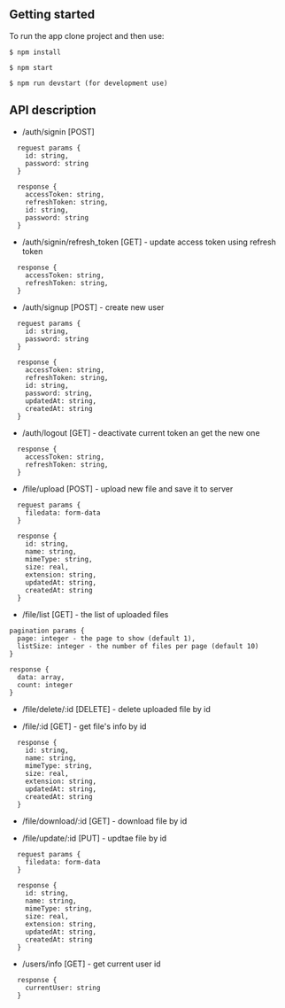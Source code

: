 ## Getting started

To run the app clone project and then use:
```
$ npm install
```
```
$ npm start 
```
```
$ npm run devstart (for development use)
```
## API description

- /auth/signin [POST]
```
  reguest params {
    id: string,
    password: string
  }
```
```
  response {
    accessToken: string,
    refreshToken: string,
    id: string,
    password: string
  }
```

- /auth/signin/refresh_token [GET] - update access token using refresh token

```
  response {
    accessToken: string,
    refreshToken: string,
  }
```

- /auth/signup [POST] - create new user
```
  reguest params {
    id: string,
    password: string
  }
```
```
  response {
    accessToken: string,
    refreshToken: string,
    id: string,
    password: string,
    updatedAt: string,
    createdAt: string
  }
```
- /auth/logout [GET] - deactivate current token an get the new one
```
  response {
    accessToken: string,
    refreshToken: string,
  }
```
- /file/upload [POST] - upload new file and save it to server
```
  reguest params {
    filedata: form-data
  }
```
```
  response {
    id: string,
    name: string,
    mimeType: string,
    size: real,
    extension: string,
    updatedAt: string,
    createdAt: string
  }
```

- /file/list [GET] - the list of uploaded files
```
pagination params {
  page: integer - the page to show (default 1),
  listSize: integer - the number of files per page (default 10)
}
```
```
response {
  data: array,
  count: integer
}
```

- /file/delete/:id [DELETE] - delete uploaded file by id

- /file/:id [GET] - get file's info by id
```
  response {
    id: string,
    name: string,
    mimeType: string,
    size: real,
    extension: string,
    updatedAt: string,
    createdAt: string
  }
```
- /file/download/:id [GET] - download file by id

- /file/update/:id [PUT] - updtae file by id
```
  reguest params {
    filedata: form-data
  }
```
```
  response {
    id: string,
    name: string,
    mimeType: string,
    size: real,
    extension: string,
    updatedAt: string,
    createdAt: string
  }
```
- /users/info [GET] - get current user id
```
  response {
    currentUser: string
  }
```
